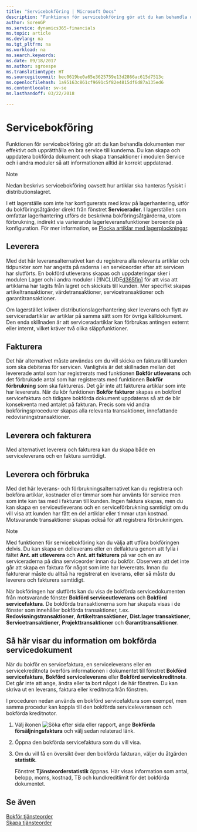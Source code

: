 ```yaml
---
title: "Servicebokföring | Microsoft Docs"
description: "Funktionen för servicebokföring gör att du kan behandla dokumenten mer effektivt och upprätthålla en bra service till kunderna. Du kan skapa och uppdatera bokförda dokument och skapa transaktioner i modulen Service och i andra moduler så att informationen alltid är korrekt uppdaterad."
author: SorenGP
ms.service: dynamics365-financials
ms.topic: article
ms.devlang: na
ms.tgt_pltfrm: na
ms.workload: na
ms.search.keywords: 
ms.date: 09/18/2017
ms.author: sgroespe
ms.translationtype: HT
ms.sourcegitcommit: bec0619be0a65e3625759e13d2866ac615d7513c
ms.openlocfilehash: 1a95163c861cf9691c5f82e4815df6d87a135ed6
ms.contentlocale: sv-se
ms.lasthandoff: 03/22/2018

---
```

# <a name="service-posting"></a>Servicebokföring
Funktionen för servicebokföring gör att du kan behandla dokumenten mer effektivt och upprätthålla en bra service till kunderna. Du kan skapa och uppdatera bokförda dokument och skapa transaktioner i modulen Service och i andra moduler så att informationen alltid är korrekt uppdaterad.  

> [!NOTE]  
>  Nedan beskrivs servicebokföring oavsett hur artiklar ska hanteras fysiskt i distributionslagret.  
>   
>  I ett lagerställe som inte har konfigurerats med krav på lagerhantering, utför du bokföringsåtgärder direkt från fönstret **Servicerader**. I lagerställen som omfattar lagerhantering utförs de beskrivna bokföringsåtgärderna, utom förbrukning, indirekt via varierande lagerleveransfunktioner beroende på konfiguration. För mer information, se [Plocka artiklar med lagerplockningar](warehouse-how-to-pick-items-with-inventory-picks.md).  

## <a name="ship"></a>Leverera  
Med det här leveransalternativet kan du registrera alla relevanta artiklar och tidpunkter som har angetts på raderna i en serviceorder efter att servicen har slutförts. En bokförd utleverans skapas och uppdateringar sker i modulen Lager och i andra moduler i [!INCLUDE[d365fin](includes/d365fin_md.md)] för att visa att artiklarna har tagits från lagret och skickats till kunden. Mer specifikt skapas artikeltransaktioner, värdetransaktioner, servicetransaktioner och garantitransaktioner.  

Om lagerstället kräver distributionslagerhantering sker leverans och flytt av serviceradartiklar av artiklar på samma sätt som för övriga källdokument. Den enda skillnaden är att serviceradartiklar kan förbrukas antingen externt eller internt, vilket kräver två olika släppfunktioner.

## <a name="invoice"></a>Fakturera  
Det här alternativet måste användas om du vill skicka en faktura till kunden som ska debiteras för servicen. Vanligtvis är det skillnaden mellan det levererade antal som har registrerats med funktionen **Bokför utleverans** och det förbrukade antal som har registrerats med funktionen **Bokför förbrukning** som ska faktureras. Det går inte att fakturera artiklar som inte har levererats. När du kör funktionen **Bokför fakturor** skapas en bokförd servicefaktura och tidigare bokförda dokument uppdateras så att de blir konsekventa med antalet på fakturan. Precis som vid andra bokföringsprocedurer skapas alla relevanta transaktioner, innefattande redovisningstransaktioner.  

## <a name="ship-and-invoice"></a>Leverera och fakturera  
Med alternativet leverera och fakturera kan du skapa både en serviceleverans och en faktura samtidigt.  

## <a name="ship-and-consume"></a>Leverera och förbruka  
Med det här leverans- och förbrukningsalternativet kan du registrera och bokföra artiklar, kostnader eller timmar som har använts för service men som inte kan tas med i fakturan till kunden. Ingen faktura skapas, men du kan skapa en serviceutleverans och en serviceförbrukning samtidigt om du vill visa att kunden har fått en del artiklar eller timmar utan kostnad. Motsvarande transaktioner skapas också för att registrera förbrukningen.  

> [!NOTE]  
>  Med funktionen för servicebokföring kan du välja att utföra bokföringen delvis. Du kan skapa en delleverans eller en delfaktura genom att fylla i fältet **Ant. att utleverera** och **Ant. att fakturera** på var och en av  serviceraderna på dina serviceorder innan du bokför. Observera att det inte går att skapa en faktura för något som inte har levererats. Innan du fakturerar måste du alltså ha registrerat en leverans, eller så måste du leverera och fakturera samtidigt.  

När bokföringen har slutförts kan du visa de bokförda servicedokumenten från motsvarande fönster **Bokförd serviceutleverans** och **Bokförd servicefaktura**. De bokförda transaktionerna som har skapats visas i de fönster som innehåller bokförda transaktioner, t.ex. **Redovisningstransaktioner**, **Artikeltransaktioner**, **Dist.lager transaktioner**, **Servicetransaktioner**, **Projekttransaktioner** och **Garantitransaktioner**.  

## <a name="to-view-information-about-a-posted-service-document"></a>Så här visar du information om bokförda servicedokument  
När du bokför en servicefaktura, en serviceleverans eller en servicekreditnota överförs informationen i dokumentet till fönstret  **Bokförd servicefaktura**,  **Bokförd serviceleverans** eller  **Bokförd servicekreditnota**. Det går inte att ange, ändra eller ta bort något i de här fönstren. Du kan skriva ut en leverans, faktura eller kreditnota från fönstren.  

I proceduren nedan används en bokförd servicefaktura som exempel, men samma procedur kan koppla till den bokförda serviceleveransen och bokförda kreditnotor.  

1. Välj ikonen ![Söka efter sida eller rapport](media/ui-search/search_small.png "Ikonen Söka efter sida eller rapport"), ange **Bokförda försäljningsfaktura** och välj sedan relaterad länk.  
2. Öppna den bokförda servicefaktura som du vill visa.  
3. Om du vill få en översikt över den bokförda fakturan, väljer du åtgärden **statistik**.  

    Fönstret **Tjänsteorderstatistik** öppnas. Här visas information som antal, belopp, moms, kostnad, TB och kundkreditlimit för det bokförda dokumentet.

## <a name="see-also"></a>Se även  
[Bokför tjänsteorder](service-how-to-post-service-orders.md)   
[Skapa tjänsteorder](service-how-to-create-service-orders.md)

